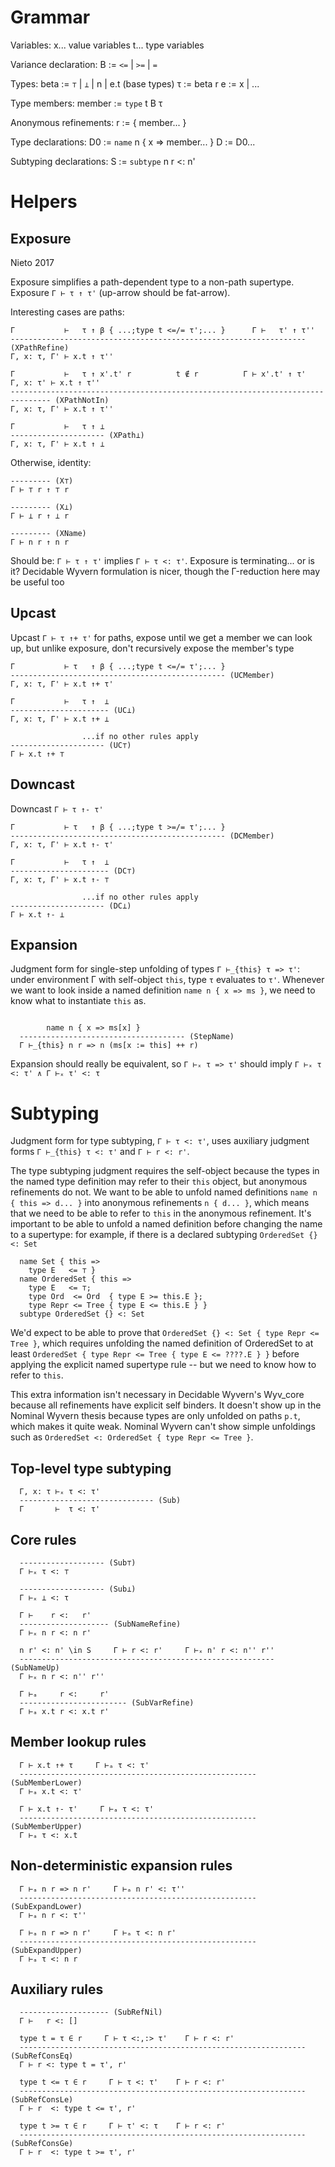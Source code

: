 
# Grammar

Variables:
  x... value variables
  t... type variables

Variance declaration:
  B := `<=` | `>=` | `=`

Types:
  beta := `⊤` | `⊥` | n |  e.t
    (base types)
  τ := beta r
  e := x | ...


Type members:
  member := `type` t B τ

Anonymous refinements:
  r := { member... }

Type declarations:
  D0 := `name` n { x => member... }
  D := D0...

Subtyping declarations:
  S := `subtype` n r <: n'

# Helpers

## Exposure
Nieto 2017

Exposure simplifies a path-dependent type to a non-path supertype.
Exposure `Γ ⊢ τ ↑ τ'` (up-arrow should be fat-arrow).

Interesting cases are paths:

```
Γ           ⊢   τ ↑ β { ...;type t <=/= τ';... }      Γ ⊢   τ' ↑ τ''
------------------------------------------------------------------ (XPathRefine)
Γ, x: τ, Γ' ⊢ x.t ↑ τ''

Γ           ⊢   τ ↑ x'.t' r          t ∉ r          Γ ⊢ x'.t' ↑ τ'    Γ, x: τ' ⊢ x.t ↑ τ''
------------------------------------------------------------------------------- (XPathNotIn)
Γ, x: τ, Γ' ⊢ x.t ↑ τ''

Γ           ⊢   τ ↑ ⊥
--------------------- (XPath⊥)
Γ, x: τ, Γ' ⊢ x.t ↑ ⊥
```

Otherwise, identity:

```
--------- (X⊤)
Γ ⊢ ⊤ r ↑ ⊤ r

--------- (X⊥)
Γ ⊢ ⊥ r ↑ ⊥ r

--------- (XName)
Γ ⊢ n r ↑ n r
```

Should be: `Γ ⊢ τ ↑ τ'` implies `Γ ⊢ τ <: τ'`.
Exposure is terminating... or is it? Decidable Wyvern formulation is nicer, though the Γ-reduction here may be useful too

## Upcast

Upcast `Γ ⊢ τ ↑+ τ'`
for paths, expose until we get a member we can look up, but unlike exposure, don't recursively expose the member's type
```
Γ           ⊢ τ   ↑ β { ...;type t <=/= τ';... }
------------------------------------------------ (UCMember)
Γ, x: τ, Γ' ⊢ x.t ↑+ τ'

Γ           ⊢   τ ↑  ⊥
---------------------- (UC⊥)
Γ, x: τ, Γ' ⊢ x.t ↑+ ⊥

                ...if no other rules apply
--------------------- (UC⊤)
Γ ⊢ x.t ↑+ ⊤
```

## Downcast

Downcast `Γ ⊢ τ ↑- τ'`
```
Γ           ⊢ τ   ↑ β { ...;type t >=/= τ';... }
------------------------------------------------ (DCMember)
Γ, x: τ, Γ' ⊢ x.t ↑- τ'

Γ           ⊢   τ ↑  ⊥
---------------------- (DC⊤)
Γ, x: τ, Γ' ⊢ x.t ↑- ⊤

                ...if no other rules apply
--------------------- (DC⊥)
Γ ⊢ x.t ↑- ⊥
```


## Expansion

Judgment form for single-step unfolding of types `Γ ⊢_{this} τ => τ'`:  under environment Γ with self-object `this`, type `τ` evaluates to `τ'`.
Whenever we want to look inside a named definition `name n { x => ms }`, we need to know what to instantiate `this` as.
```

        name n { x => ms[x] }
  ------------------------------------- (StepName)
  Γ ⊢_{this} n r => n (ms[x := this] ++ r)
```

Expansion should really be equivalent, so `Γ ⊢ₓ τ => τ'` should imply `Γ ⊢ₓ τ <: τ' ∧ Γ ⊢ₓ τ' <: τ`

# Subtyping

Judgment form for type subtyping, `Γ ⊢ τ <: τ'`, uses auxiliary judgment forms `Γ ⊢_{this} τ <: τ'` and `Γ ⊢ r <: r'`.

The type subtyping judgment requires the self-object because the types in the named type definition may refer to their `this` object, but anonymous refinements do not.
We want to be able to unfold named definitions `name n { this => d... }` into anonymous refinements `n { d... }`, which means that we need to be able to refer to `this` in the anonymous refinement.
It's important to be able to unfold a named definition before changing the name to a supertype: for example, if there is a declared subtyping `OrderedSet {} <: Set`
```
  name Set { this =>
    type E   <= ⊤ }
  name OrderedSet { this =>
    type E   <= ⊤;
    type Ord  <= Ord  { type E >= this.E };
    type Repr <= Tree { type E <= this.E } }
  subtype OrderedSet {} <: Set
```
We'd expect to be able to prove that `OrderedSet {} <: Set { type Repr <= Tree }`, which requires unfolding the named definition of OrderedSet to at least `OrderedSet { type Repr <= Tree { type E <= ????.E } }` before applying the explicit named supertype rule -- but we need to know how to refer to `this`.

This extra information isn't necessary in Decidable Wyvern's Wyv_core because all refinements have explicit self binders. It doesn't show up in the Nominal Wyvern thesis because types are only unfolded on paths `p.t`, which makes it quite weak. Nominal Wyvern can't show simple unfoldings such as `OrderedSet <: OrderedSet { type Repr <= Tree }`.

## Top-level type subtyping
```
  Γ, x: τ ⊢ₓ τ <: τ'
  ------------------------------ (Sub)
  Γ       ⊢  τ <: τ'
```

## Core rules
```
  ------------------- (Sub⊤)
  Γ ⊢ₓ τ <: ⊤

  ------------------- (Sub⊥)
  Γ ⊢ₓ ⊥ <: τ

  Γ ⊢    r <:   r'
  -------------------- (SubNameRefine)
  Γ ⊢ₓ n r <: n r'

  n r' <: n' \in S     Γ ⊢ r <: r'     Γ ⊢ₓ n' r <: n'' r''
  --------------------------------------------------------- (SubNameUp)
  Γ ⊢ₓ n r <: n'' r''

  Γ ⊢ₐ     r <:     r'
  ------------------------ (SubVarRefine)
  Γ ⊢ₐ x.t r <: x.t r'
```

## Member lookup rules
```
  Γ ⊢ x.t ↑+ τ     Γ ⊢ₐ τ <: τ'
  ----------------------------------------------------- (SubMemberLower)
  Γ ⊢ₐ x.t <: τ'

  Γ ⊢ x.t ↑- τ'     Γ ⊢ₐ τ <: τ'
  ----------------------------------------------------- (SubMemberUpper)
  Γ ⊢ₐ τ <: x.t
```

## Non-deterministic expansion rules
```
  Γ ⊢ₐ n r => n r'     Γ ⊢ₐ n r' <: τ''
  ----------------------------------------------------- (SubExpandLower)
  Γ ⊢ₐ n r <: τ''

  Γ ⊢ₐ n r => n r'     Γ ⊢ₐ τ <: n r'
  ----------------------------------------------------- (SubExpandUpper)
  Γ ⊢ₐ τ <: n r

```

## Auxiliary rules
```
  -------------------- (SubRefNil)
  Γ ⊢   r <: []

  type t = τ ∈ r     Γ ⊢ τ <:,:> τ'    Γ ⊢ r <: r'
  ---------------------------------------------------------------- (SubRefConsEq)
  Γ ⊢ r <: type t = τ', r'

  type t <= τ ∈ r     Γ ⊢ τ <: τ'    Γ ⊢ r <: r'
  ---------------------------------------------------------------- (SubRefConsLe)
  Γ ⊢ r  <: type t <= τ', r'

  type t >= τ ∈ r     Γ ⊢ τ' <: τ    Γ ⊢ r <: r'
  ---------------------------------------------------------------- (SubRefConsGe)
  Γ ⊢ r  <: type t >= τ', r'
```

